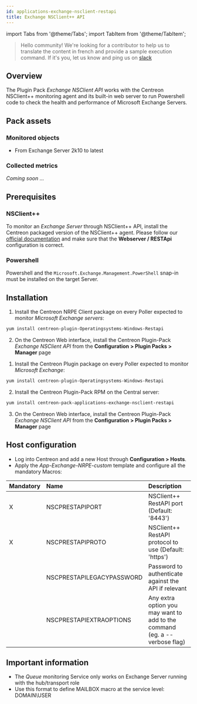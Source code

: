 ```yaml
---
id: applications-exchange-nsclient-restapi
title: Exchange NSClient++ API
---
```

import Tabs from '@theme/Tabs';
import TabItem from '@theme/TabItem';


> Hello community! We're looking for a contributor to help us to translate the 
content in french and provide a sample execution command. If it's you, let us 
know and ping us on [slack](https://centreon.slack.com)

## Overview

The Plugin Pack *Exchange NSClient API* works with the Centreon NSClient++ monitoring
agent and its built-in web server to run Powershell code to check the health and 
performance of Microsoft Exchange Servers.

## Pack assets

### Monitored objects

* From Exchange Server 2k10 to latest

### Collected metrics

*Coming soon ...*

## Prerequisites

### NSClient++

To monitor an *Exchange Server* through NSClient++ API, install the Centreon packaged version 
of the NSClient++ agent. Please follow our [official documentation](../tutorials/centreon-nsclient-tutorial) 
and make sure that the **Webserver / RESTApi** configuration is correct. 

### Powershell 

Powershell and the `Microsoft.Exchange.Management.PowerShell` snap-in must be installed
on the target Server.

## Installation 

<Tabs groupId="sync">
<TabItem value="Online License" label="Online License">

1. Install the Centreon NRPE Client package on every Poller expected to monitor *Microsoft Exchange servers*:

```bash
yum install centreon-plugin-Operatingsystems-Windows-Restapi
```

2. On the Centreon Web interface, install the Centreon Plugin-Pack *Exchange NSClient API* 
from the **Configuration > Plugin Packs > Manager** page

</TabItem>
<TabItem value="Offline License" label="Offline License">

1. Install the Centreon Plugin package on every Poller expected to monitor *Microsoft Exchange*:

```bash
yum install centreon-plugin-Operatingsystems-Windows-Restapi
```

2. Install the Centreon Plugin-Pack RPM on the Central server:

```bash
yum install centreon-pack-applications-exchange-nsclient-restapi
```

3. On the Centreon Web interface, install the Centreon Plugin-Pack *Exchange NSClient API* 
from the **Configuration > Plugin Packs > Manager** page

</TabItem>
</Tabs>

## Host configuration

* Log into Centreon and add a new Host through **Configuration > Hosts**.
* Apply the *App-Exchange-NRPE-custom* template and configure all the mandatory Macros:

| Mandatory | Name                      | Description                                                                |
|:----------|:--------------------------|:-------------------------------------------------------------------------- |
| X         | NSCPRESTAPIPORT           | NSClient++ RestAPI port (Default: '8443')                                  |
| X         | NSCPRESTAPIPROTO          | NSClient++ RestAPI protocol to use (Default: 'https')                      |
|           | NSCPRESTAPILEGACYPASSWORD | Password to authenticate against the API if relevant                       |
|           | NSCPRESTAPIEXTRAOPTIONS   | Any extra option you may want to add to the command (eg. a --verbose flag) |

## Important information

* The *Queue* monitoring Service only works on Exchange Server running with the 
hub/transport role
* Use this format to define MAILBOX macro at the service level: DOMAIN\\USER